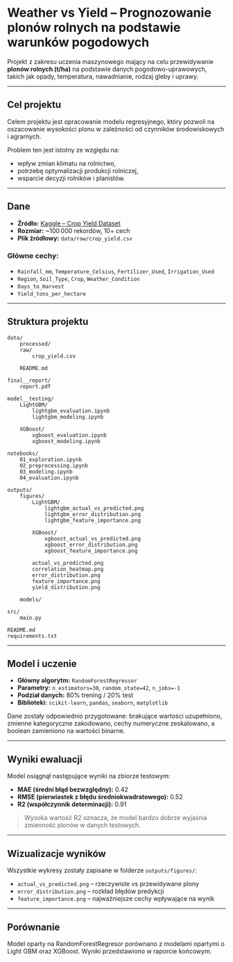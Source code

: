 # Weather vs Yield – Prognozowanie plonów rolnych na podstawie warunków pogodowych

Projekt z zakresu uczenia maszynowego mający na celu przewidywanie **plonów rolnych (t/ha)** na podstawie danych pogodowo-uprawowych, takich jak opady, temperatura, nawadnianie, rodzaj gleby i uprawy.

---

## Cel projektu

Celem projektu jest opracowanie modelu regresyjnego, który pozwoli na oszacowanie wysokości plonu w zależności od czynników środowiskowych i agrarnych.

Problem ten jest istotny ze względu na:
- wpływ zmian klimatu na rolnictwo,
- potrzebę optymalizacji produkcji rolniczej,
- wsparcie decyzji rolników i planistów.

---

## Dane

- **Źródło:** [Kaggle – Crop Yield Dataset](https://www.kaggle.com/datasets/samuelotiattakorah/agriculture-crop-yield/)
- **Rozmiar:** ~100 000 rekordów, 10+ cech
- **Plik źródłowy:** `data/raw/crop_yield.csv`

### Główne cechy:
- `Rainfall_mm`, `Temperature_Celsius`, `Fertilizer_Used`, `Irrigation_Used`
- `Region`, `Soil_Type`, `Crop`, `Weather_Condition`
- `Days_to_Harvest`
- `Yield_tons_per_hectare`

---

## Struktura projektu
    data/
        processed/
        raw/
            crop_yield.csv

        README.md

    final__report/
        report.pdf

    model__testing/
        LightGBM/
            lightgbm_evaluation.ipynb
            lightgbm_modeling.ipynb

        XGBoost/
            xgboost_evaluation.ipynb
            xgboost_modeling.ipynb

    notebooks/
        01_exploration.ipynb
        02_preprocessing.ipynb
        03_modeling.ipynb
        04_evaluation.ipynb

    outputs/
        figures/
            LightGBM/
                lightgbm_actual_vs_predicted.png
                lightgbm_error_distribution.png
                lightgbm_feature_importance.png

            XGBoost/
                xgboost_actual_vs_predicted.png
                xgboost_error_distribution.png
                xgboost_feature_importance.png

            actual_vs_predicted.png
            correlation_heatmap.png
            error_distribution.png
            feature_importance.png
            yield_distribution.png
        
        models/

    src/
        main.py

    README.md
    requirements.txt
    
---

## Model i uczenie

- **Główny algorytm:** `RandomForestRegressor`
- **Parametry:** `n_estimators=30`, `random_state=42`, `n_jobs=-1`
- **Podział danych:** 80% trening / 20% test
- **Biblioteki:** `scikit-learn`, `pandas`, `seaborn`, `matplotlib`

Dane zostały odpowiednio przygotowane: brakujące wartości uzupełniono, zmienne kategoryczne zakodowano, cechy numeryczne zeskalowano, a boolean zamieniono na wartości binarne.

---

## Wyniki ewaluacji

Model osiągnął następujące wyniki na zbiorze testowym:

- **MAE (średni błąd bezwzględny):** 0.42
- **RMSE (pierwiastek z błędu średniokwadratowego):** 0.52
- **R2 (współczynnik determinacji):** 0.91

> Wysoka wartość R2 oznacza, że model bardzo dobrze wyjaśnia zmienność plonów w danych testowych.

---

## Wizualizacje wyników

Wszystkie wykresy zostały zapisane w folderze `outputs/figures/`:

- `actual_vs_predicted.png` – rzeczywiste vs przewidywane plony
- `error_distribution.png` – rozkład błędów predykcji
- `feature_importance.png` – najważniejsze cechy wpływające na wynik

---

## Porównanie

Model oparty na RandomForestRegresor porównano z modelami opartymi o Light GBM oraz XGBoost. Wyniki przedstawiono w raporcie końcowym.